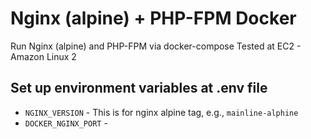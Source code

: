 # Nginx (alpine) + PHP-FPM Docker

Run Nginx (alpine) and PHP-FPM via docker-compose
Tested at EC2 - Amazon Linux 2

## Set up environment variables at .env file
* `NGINX_VERSION` - This is for nginx alpine tag, e.g., `mainline-alphine`
* `DOCKER_NGINX_PORT` - 
